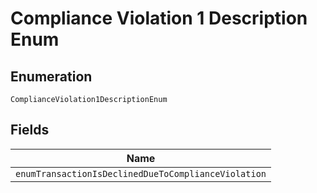 
# Compliance Violation 1 Description Enum

## Enumeration

`ComplianceViolation1DescriptionEnum`

## Fields

| Name |
|  --- |
| `enumTransactionIsDeclinedDueToComplianceViolation` |

